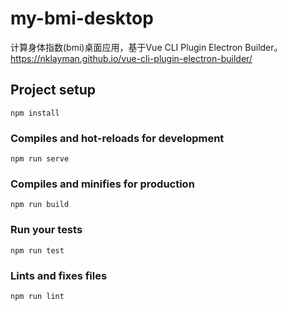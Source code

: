 # my-bmi-desktop
计算身体指数(bmi)桌面应用，基于Vue CLI Plugin Electron Builder。
https://nklayman.github.io/vue-cli-plugin-electron-builder/

## Project setup
```
npm install
```

### Compiles and hot-reloads for development
```
npm run serve
```

### Compiles and minifies for production
```
npm run build
```

### Run your tests
```
npm run test
```

### Lints and fixes files
```
npm run lint
```

